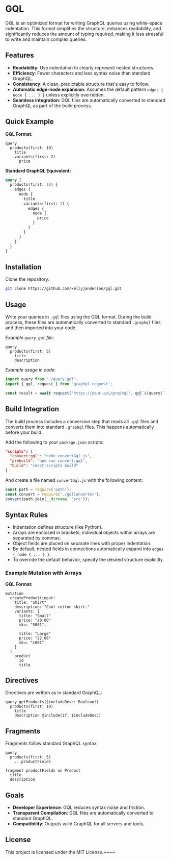 # GQL

GQL is an optimized format for writing GraphQL queries using white-space indentation. This format simplifies the structure, enhances readability, and significantly reduces the amount of typing required, making it less stressful to write and maintain complex queries.

## Features

- **Readability**: Use indentation to clearly represent nested structures.
- **Efficiency**: Fewer characters and less syntax noise than standard GraphQL.
- **Consistency**: A clean, predictable structure that's easy to follow.
- **Automatic edge-node expansion**: Assumes the default pattern `edges { node { ... } }` unless explicitly overridden.
- **Seamless integration**: GQL files are automatically converted to standard GraphQL as part of the build process.

## Quick Example

**GQL Format:**

```
query
  products(first: 10)
    title
    variants(first: 2)
      price
```

**Standard GraphQL Equivalent:**

```graphql
query {
  products(first: 10) {
    edges {
      node {
        title
        variants(first: 2) {
          edges {
            node {
              price
            }
          }
        }
      }
    }
  }
}
```

## Installation

Clone the repository:

```bash
git clone https://github.com/kellyjanderson/gql.git
```

## Usage

Write your queries in `.gql` files using the GQL format. During the build process, these files are automatically converted to standard `.graphql` files and then imported into your code.

_Example `query.gql` file:_

```
query
  products(first: 5)
    title
    description
```

_Example usage in code:_

```js
import query from './query.gql';
import { gql, request } from 'graphql-request';

const result = await request('https://your-api/graphql', gql`${query}`);
```

## Build Integration

The build process includes a conversion step that reads all `.gql` files and converts them into standard `.graphql` files. This happens automatically before your build.

Add the following to your `package.json` scripts:

```json
"scripts": {
  "convert:gql": "node convertGql.js",
  "prebuild": "npm run convert:gql",
  "build": "react-scripts build"
}
```

And create a file named `convertGql.js` with the following content:

```js
const path = require('path');
const convert = require('./gqlConverter');
convert(path.join(__dirname, 'src'));
```

## Syntax Rules

- Indentation defines structure (like Python).
- Arrays are enclosed in brackets; individual objects within arrays are separated by commas.
- Object fields are placed on separate lines with proper indentation.
- By default, nested fields in connections automatically expand into `edges { node { ... } }`.
- To override the default behavior, specify the desired structure explicitly.

### Example Mutation with Arrays

**GQL Format:**

```
mutation
  createProduct(input:
    title: "Shirt"
    description: "Cool cotton shirt."
    variants: [
      title: "Small"
      price: "20.00"
      sku: "S001",

      title: "Large"
      price: "22.00"
      sku: "L001"
    ]
  )
    product
      id
      title
```

## Directives

Directives are written as in standard GraphQL:

```
query getProducts($includeDesc: Boolean!)
  products(first: 10)
    title
    description @include(if: $includeDesc)
```

## Fragments

Fragments follow standard GraphQL syntax:

```
query
  products(first: 5)
    ...productFields

fragment productFields on Product
  title
  description
```

## Goals

- **Developer Experience**: GQL reduces syntax noise and friction.
- **Transparent Compilation**: GQL files are automatically converted to standard GraphQL.
- **Compatibility**: Outputs valid GraphQL for all servers and tools.

## License

This project is licensed under the MIT License.~~~~